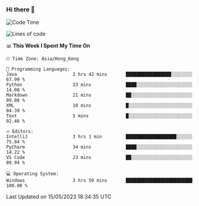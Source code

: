 ### Hi there 👋

<!--
**RoiexLee/RoiexLee** is a ✨ _special_ ✨ repository because its `README.md` (this file) appears on your GitHub profile.

Here are some ideas to get you started:

- 🔭 I’m currently working on ...
- 🌱 I’m currently learning ...
- 👯 I’m looking to collaborate on ...
- 🤔 I’m looking for help with ...
- 💬 Ask me about ...
- 📫 How to reach me: ...
- 😄 Pronouns: ...
- ⚡ Fun fact: ...
-->

<!--START_SECTION:waka-->
![Code Time](http://img.shields.io/badge/Code%20Time-261%20hrs%2019%20mins-blue)

![Lines of code](https://img.shields.io/badge/From%20Hello%20World%20I%27ve%20Written-40.8%20thousand%20lines%20of%20code-blue)

📊 **This Week I Spent My Time On** 

```text
🕑︎ Time Zone: Asia/Hong_Kong

💬 Programming Languages: 
Java                     2 hrs 42 mins       █████████████████░░░░░░░░   67.99 % 
Python                   33 mins             ████░░░░░░░░░░░░░░░░░░░░░   14.08 % 
Markdown                 21 mins             ██░░░░░░░░░░░░░░░░░░░░░░░   09.08 % 
XML                      10 mins             █░░░░░░░░░░░░░░░░░░░░░░░░   04.39 % 
Text                     5 mins              █░░░░░░░░░░░░░░░░░░░░░░░░   02.46 % 

🔥 Editors: 
IntelliJ                 3 hrs 1 min         ███████████████████░░░░░░   75.84 % 
PyCharm                  34 mins             ████░░░░░░░░░░░░░░░░░░░░░   14.22 % 
VS Code                  23 mins             ██░░░░░░░░░░░░░░░░░░░░░░░   09.94 % 

💻 Operating System: 
Windows                  3 hrs 59 mins       █████████████████████████   100.00 % 
```


 Last Updated on 15/05/2023 18:34:35 UTC
<!--END_SECTION:waka-->
